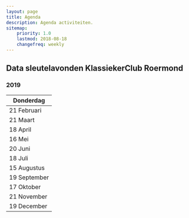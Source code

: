 ```yaml
---
layout: page
title: Agenda
description: Agenda activiteiten.
sitemap:
    priority: 1.0
    lastmod: 2018-08-18
    changefreq: weekly
---
```

## Data sleutelavonden KlassiekerClub Roermond

### 2019

| Donderdag                 |                     
| ------------------------- | 
| 21 Februari    | 
| 21 Maart        | 
| 18 April           | 
| 16 Mei           |  
| 20 Juni                | 
| 18 Juli             |  
| 15 Augustus            | 
| 19 September               |  
| 17 Oktober  |  
| 21 November            |  
| 19 December           |  
